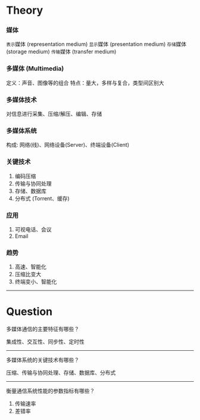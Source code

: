 # Theory

### 媒体

`表示`媒体 (representation medium)
`显示`媒体 (presentation medium)
`存储`媒体 (storage medium)
`传输`媒体 (transfer medium)

### 多媒体 (Multimedia)

定义：声音、图像等的组合
特点：量大，多样与复合，类型间区别大

### 多媒体技术

对信息进行采集、压缩/解压、编辑、存储

### 多媒体系统

构成: 网络(线)、网络设备(Server)、终端设备(Client)

### 关键技术

1. 编码压缩
2. 传输与协同处理
3. 存储、数据库
4. 分布式 (Torrent、缓存)

### 应用

1. 可视电话、会议
2. Email

### 趋势

1. 高速、智能化
2. 压缩比变大
3. 终端变小、智能化

___

# Question

多媒体通信的主要特征有哪些？

集成性、交互性、同步性、定时性
___

多媒体系统的关键技术有哪些？

压缩、传输与协同处理、存储、数据库、分布式
___

衡量通信系统性能的参数指标有哪些？

1. 传输速率
2. 差错率

